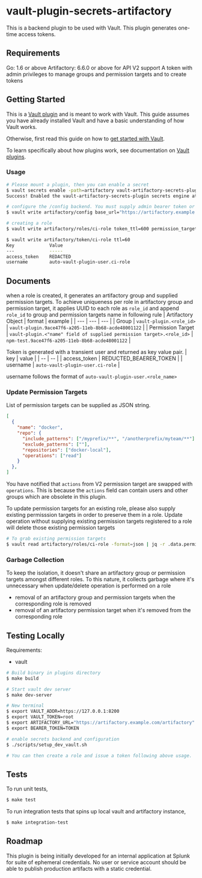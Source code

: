 # vault-plugin-secrets-artifactory

This is a backend plugin to be used with Vault. This plugin generates one-time access tokens.

## Requirements

Go: 1.6 or above
Artifactory: 6.6.0 or above for API V2 support
A token with admin privileges to manage groups and permission targets and to create tokens

## Getting Started

This is a [Vault plugin](https://www.vaultproject.io/docs/internals/plugins.html)
and is meant to work with Vault. This guide assumes you have already installed Vault
and have a basic understanding of how Vault works.

Otherwise, first read this guide on how to [get started with Vault](https://www.vaultproject.io/intro/getting-started/install.html).

To learn specifically about how plugins work, see documentation on [Vault plugins](https://www.vaultproject.io/docs/internals/plugins.html).

### Usage

```sh
# Please mount a plugin, then you can enable a secret
$ vault secrets enable -path=artifactory vault-artifactory-secrets-plugin
Success! Enabled the vault-artifactory-secrets-plugin secrets engine at: artifactory/

# configure the /config backend. You must supply admin bearer token or username/password pair of an admin user.
$ vault write artifactory/config base_url="https://artifactory.example.com/artifactory" bearer_token=$BEARER_TOKEN ttl=600 max_ttl=600

# creating a role
$ vault write artifactory/roles/ci-role token_ttl=600 permission_targets=@scripts/sample_permission_targets.json

$ vault write artifactory/token/ci-role ttl=60
Key             Value
---             -----
access_token    REDACTED
username        auto-vault-plugin-user.ci-role
```

## Documents

when a role is created, it generates an artifactory group and supplied permission targets.
To achieve uniqueness per role in artifactory group and permission target, it applies UUID to each role as `role_id` and append `role_id` to group and permission targets name in following rule
| Artifactory Object | format | example |
| --- | --- | --- |
| Group | `vault-plugin.<role_id>` | `vault-plugin.9ace47f6-a205-11eb-8b68-acde48001122` |
| Permission Target | `vault-plugin.<"name" field of supplied permission target>.<role_id>` | `npm-test.9ace47f6-a205-11eb-8b68-acde48001122` |

Token is generated with a transient user and returned as key value pair. 
| key | value |
| -- | -- |
| access_token | REDUCTED_BEAERER_TOKEN |
| username | `auto-vault-plugin-user.ci-role` |

username follows the format of `auto-vault-plugin-user.<role_name>`

### Update Permission Targets

List of permission targets can be supplied as JSON string.

```json
[
  {
    "name": "docker",
    "repo": {
      "include_patterns": ["/myprefix/**", "/anotherprefix/myteam/**"] ,
      "exclude_patterns": [""],
      "repositories": ["docker-local"],
      "operations": ["read"]
    }
  },
]
```

You have notified that `actions` from V2 permission target are swapped with `operations`. This is because the `actions` field can contain users and other groups which are obsolete in this plugin.  

To update permission targets for an existing role, please also supply existing permisssion targets in order to preserve them in a role. Update operation without supplying existing permission targets registered to a role will delete those existing permission targets

```sh
# To grab existing permission targets
$ vault read artifactory/roles/ci-role -format=json | jq -r .data.permission_targets > permission_targets.json
```

### Garbage Collection

To keep the isolation, it doesn't share an artifactory group or permission targets amongst different roles. To this nature, it collects garbage where it's unnecessary when update/delete operation is performed on a role

- removal of an artifactory group and permission targets when the corresponding role is removed
- removal of an artifactory permission target  when it's removed from the corresponding role

## Testing Locally

Requirements:

- vault

```sh
# Build binary in plugins directory
$ make build

# Start vault dev server
$ make dev-server

# New terminal
$ export VAULT_ADDR=https://127.0.0.1:8200
$ export VAULT_TOKEN=root
$ export ARTIFACTORY_URL="https://artifactory.example.com/artifactory"
$ export BEARER_TOKEN=TOKEN

# enable secrets backend and configuration
$ ./scripts/setup_dev_vault.sh

# You can then create a role and issue a token following above usage. 
```

## Tests

To run unit tests,

```sh
$ make test
```

To run integration tests that spins up local vault and artifactory instance, 

```sh
$ make integration-test
```

## Roadmap

This plugin is being initially developed for an internal application at Splunk for suite of ephemeral credentials. No user or service account should be able to publish production artifacts with a static credential.
